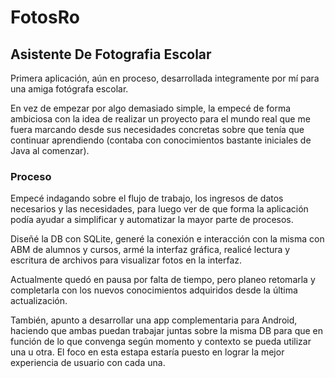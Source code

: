 # FotosRo
## Asistente De Fotografia Escolar

Primera aplicación, aún en proceso, desarrollada integramente por mí para una amiga fotógrafa escolar.

En vez de empezar por algo demasiado simple, la empecé de forma ambiciosa con la idea de realizar un proyecto para el mundo real
que me fuera marcando desde sus necesidades concretas sobre que tenía que continuar aprendiendo (contaba con conocimientos bastante
iniciales de Java al comenzar).

### Proceso
Empecé indagando sobre el flujo de trabajo, los ingresos de datos necesarios y las necesidades, para luego ver de que forma la aplicación
podía ayudar a simplificar y automatizar la mayor parte de procesos.

Diseñé la DB con SQLite, generé la conexión e interacción con la misma con ABM de alumnos y cursos, armé la interfaz gráfica,
realicé lectura y escritura de archivos para visualizar fotos en la interfaz.

Actualmente quedó en pausa por falta de tiempo, pero planeo retomarla y completarla con los nuevos conocimientos adquiridos
desde la última actualización.

También, apunto a desarrollar una app complementaria para Android, haciendo que ambas puedan trabajar juntas sobre la misma DB
para que en función de lo que convenga según momento y contexto se pueda utilizar una u otra. El foco en esta estapa estaría puesto
en lograr la mejor experiencia de usuario con cada una.
